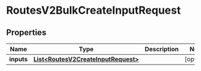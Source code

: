 

# RoutesV2BulkCreateInputRequest


## Properties

| Name | Type | Description | Notes |
|------------ | ------------- | ------------- | -------------|
|**inputs** | [**List&lt;RoutesV2CreateInputRequest&gt;**](RoutesV2CreateInputRequest.md) |  |  [optional] |



